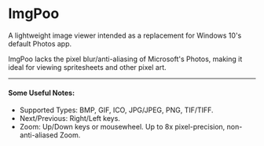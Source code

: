 # ImgPoo
A lightweight image viewer intended as a replacement for Windows 10's default 
Photos app. 

ImgPoo lacks the pixel blur/anti-aliasing of Microsoft's Photos, making it 
ideal for viewing spritesheets and other pixel art.

---

#### Some Useful Notes:
- Supported Types: BMP, GIF, ICO, JPG/JPEG, PNG, TIF/TIFF.
- Next/Previous: Right/Left keys.
- Zoom: Up/Down keys or mousewheel. Up to 8x pixel-precision, non-anti-aliased Zoom.